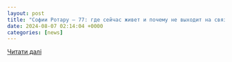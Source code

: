 ```yaml
---
layout: post
title: "Софии Ротару – 77: где сейчас живет и почему не выходит на связь украинская певица, которой надоедливо мстят россияне"
date: 2024-08-07 02:14:04 +0000
categories: [news]
---
```


[Читати далі](https://news.obozrevatel.com/show/people/sofii-rotaru-77-gde-zhivet-i-pochemu-ne-vyihodit-na-svyaz-pevitsa-kotoroj-nadoedlivo-mstyat-rossiyane.htm)
